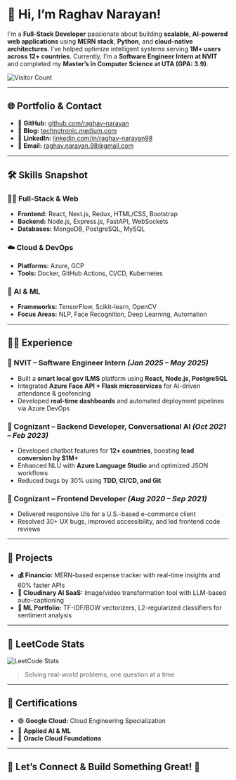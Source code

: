 # 👋 Hi, I’m Raghav Narayan!

I'm a **Full-Stack Developer** passionate about building **scalable, AI-powered web applications** using **MERN stack**, **Python**, and **cloud-native architectures**. I’ve helped optimize intelligent systems serving **1M+ users across 12+ countries**. Currently, I’m a **Software Engineer Intern at NVIT** and completed my **Master’s in Computer Science at UTA (GPA: 3.9)**.

![Visitor Count](https://komarev.com/ghpvc/?username=raghav-narayan&style=flat-square&color=blue)

---

## 🌐 Portfolio & Contact  

- 🔗 **GitHub:** [github.com/raghav-narayan](https://github.com/raghav-narayan)  
- 📝 **Blog:** [technotronic.medium.com](https://technotronic.medium.com/)  
- 💼 **LinkedIn:** [linkedin.com/in/raghav-narayan98](https://www.linkedin.com/in/raghav-narayan98)  
- 📩 **Email:** [raghav.narayan.98@gmail.com](mailto:raghav.narayan.98@gmail.com)  

---

## 🛠️ Skills Snapshot  

### 🧑‍💻 Full-Stack & Web  
- **Frontend:** React, Next.js, Redux, HTML/CSS, Bootstrap  
- **Backend:** Node.js, Express.js, FastAPI, WebSockets  
- **Databases:** MongoDB, PostgreSQL, MySQL  

### ☁️ Cloud & DevOps  
- **Platforms:** Azure, GCP  
- **Tools:** Docker, GitHub Actions, CI/CD, Kubernetes  

### 🧠 AI & ML  
- **Frameworks:** TensorFlow, Scikit-learn, OpenCV  
- **Focus Areas:** NLP, Face Recognition, Deep Learning, Automation  

---

## 👨‍💼 Experience  

### 🚀 NVIT – Software Engineer Intern *(Jan 2025 – May 2025)*  
- Built a **smart local gov ILMS** platform using **React, Node.js, PostgreSQL**
- Integrated **Azure Face API + Flask microservices** for AI-driven attendance & geofencing  
- Developed **real-time dashboards** and automated deployment pipelines via Azure DevOps  

### 🤖 Cognizant – Backend Developer, Conversational AI *(Oct 2021 – Feb 2023)*  
- Developed chatbot features for **12+ countries**, boosting **lead conversion by $1M+**  
- Enhanced NLU with **Azure Language Studio** and optimized JSON workflows  
- Reduced bugs by 30% using **TDD, CI/CD, and Git**  

### 🎨 Cognizant – Frontend Developer *(Aug 2020 – Sep 2021)*  
- Delivered responsive UIs for a U.S.-based e-commerce client  
- Resolved 30+ UX bugs, improved accessibility, and led frontend code reviews  

---

## 🧩 Projects  

- **💰 Financio:** MERN-based expense tracker with real-time insights and 60% faster APIs  
- **📸 Cloudinary AI SaaS:** Image/video transformation tool with LLM-based auto-captioning  
- **🧠 ML Portfolio:** TF-IDF/BOW vectorizers, L2-regularized classifiers for sentiment analysis  

---

## 🧠 LeetCode Stats  

![LeetCode Stats](https://leetcard.jacoblin.cool/Raghav_Narayan?theme=dark&font=Source+Code+Pro&ext=heatmap)  
> Solving real-world problems, one question at a time  

---

## 📜 Certifications  

- 🟢 **Google Cloud:** Cloud Engineering Specialization  
- 🧠 **Applied AI & ML**  
- 🧪 **Oracle Cloud Foundations**  

---

## 🤝 Let’s Connect & Build Something Great! 🚀
